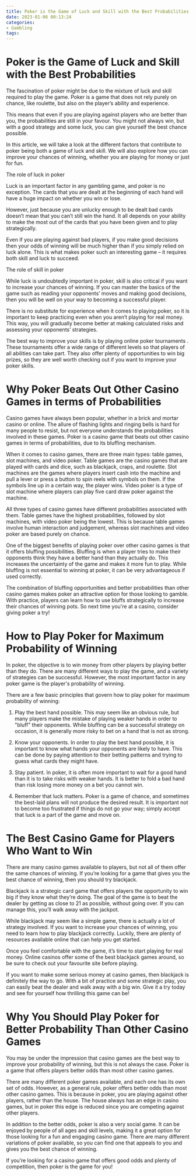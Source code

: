 ```yaml
---
title: Poker is the Game of Luck and Skill with the Best Probabilities
date: 2023-01-06 00:13:24
categories:
- Gambling
tags:
---
```



#  Poker is the Game of Luck and Skill with the Best Probabilities

The fascination of poker might be due to the mixture of luck and skill required to play the game. Poker is a game that does not rely purely on chance, like roulette, but also on the player’s ability and experience.

This means that even if you are playing against players who are better than you, the probabilities are still in your favour. You might not always win, but with a good strategy and some luck, you can give yourself the best chance possible.

In this article, we will take a look at the different factors that contribute to poker being both a game of luck and skill. We will also explore how you can improve your chances of winning, whether you are playing for money or just for fun.

The role of luck in poker

Luck is an important factor in any gambling game, and poker is no exception. The cards that you are dealt at the beginning of each hand will have a huge impact on whether you win or lose.

However, just because you are unlucky enough to be dealt bad cards doesn’t mean that you can’t still win the hand. It all depends on your ability to make the most out of the cards that you have been given and to play strategically.

Even if you are playing against bad players, if you make good decisions then your odds of winning will be much higher than if you simply relied on luck alone. This is what makes poker such an interesting game – it requires both skill and luck to succeed.

The role of skill in poker

While luck is undoubtedly important in poker, skill is also critical if you want to increase your chances of winning. If you can master the basics of the game such as reading your opponents’ moves and making good decisions, then you will be well on your way to becoming a successful player.

There is no substitute for experience when it comes to playing poker, so it is important to keep practicing even when you aren’t playing for real money. This way, you will gradually become better at making calculated risks and assessing your opponents’ strategies.

The best way to improve your skills is by playing online poker tournaments . These tournaments offer a wide range of different levels so that players of all abilities can take part. They also offer plenty of opportunities to win big prizes, so they are well worth checking out if you want to improve your poker skills.

#  Why Poker Beats Out Other Casino Games in terms of Probabilities 
Casino games have always been popular, whether in a brick and mortar casino or online. The allure of flashing lights and ringing bells is hard for many people to resist, but not everyone understands the probabilities involved in these games. Poker is a casino game that beats out other casino games in terms of probabilities, due to its bluffing mechanism.

When it comes to casino games, there are three main types: table games, slot machines, and video poker. Table games are the casino games that are played with cards and dice, such as blackjack, craps, and roulette. Slot machines are the games where players insert cash into the machine and pull a lever or press a button to spin reels with symbols on them. If the symbols line up in a certain way, the player wins. Video poker is a type of slot machine where players can play five card draw poker against the machine.

All three types of casino games have different probabilities associated with them. Table games have the highest probabilities, followed by slot machines, with video poker being the lowest. This is because table games involve human interaction and judgement, whereas slot machines and video poker are based purely on chance.

One of the biggest benefits of playing poker over other casino games is that it offers bluffing possibilities. Bluffing is when a player tries to make their opponents think they have a better hand than they actually do. This increases the uncertainty of the game and makes it more fun to play. While bluffing is not essential to winning at poker, it can be very advantageous if used correctly.

The combination of bluffing opportunities and better probabilities than other casino games makes poker an attractive option for those looking to gamble. With practice, players can learn how to use bluffs strategically to increase their chances of winning pots. So next time you're at a casino, consider giving poker a try!

#  How to Play Poker for Maximum Probability of Winning 

In poker, the objective is to win money from other players by playing better than they do. There are many different ways to play the game, and a variety of strategies can be successful. However, the most important factor in any poker game is the player's probability of winning.

There are a few basic principles that govern how to play poker for maximum probability of winning:

1) Play the best hand possible. This may seem like an obvious rule, but many players make the mistake of playing weaker hands in order to "bluff" their opponents. While bluffing can be a successful strategy on occasion, it is generally more risky to bet on a hand that is not as strong.

2) Know your opponents. In order to play the best hand possible, it is important to know what hands your opponents are likely to have. This can be done by paying attention to their betting patterns and trying to guess what cards they might have.

3) Stay patient. In poker, it is often more important to wait for a good hand than it is to take risks with weaker hands. It is better to fold a bad hand than risk losing more money on a bet you cannot win.

4) Remember that luck matters. Poker is a game of chance, and sometimes the best-laid plans will not produce the desired result. It is important not to become too frustrated if things do not go your way; simply accept that luck is a part of the game and move on.

#  The Best Casino Game for Players Who Want to Win 

There are many casino games available to players, but not all of them offer the same chances of winning. If you’re looking for a game that gives you the best chance of winning, then you should try blackjack.

Blackjack is a strategic card game that offers players the opportunity to win big if they know what they’re doing. The goal of the game is to beat the dealer by getting as close to 21 as possible, without going over. If you can manage this, you’ll walk away with the jackpot.

While blackjack may seem like a simple game, there is actually a lot of strategy involved. If you want to increase your chances of winning, you need to learn how to play blackjack correctly. Luckily, there are plenty of resources available online that can help you get started.

Once you feel comfortable with the game, it’s time to start playing for real money. Online casinos offer some of the best blackjack games around, so be sure to check out your favourite site before playing.

If you want to make some serious money at casino games, then blackjack is definitely the way to go. With a bit of practice and some strategic play, you can easily beat the dealer and walk away with a big win. Give it a try today and see for yourself how thrilling this game can be!

#  Why You Should Play Poker for Better Probability Than Other Casino Games

You may be under the impression that casino games are the best way to improve your probability of winning, but this is not always the case. Poker is a game that offers players better odds than most other casino games.

There are many different poker games available, and each one has its own set of odds. However, as a general rule, poker offers better odds than most other casino games. This is because in poker, you are playing against other players, rather than the house. The house always has an edge in casino games, but in poker this edge is reduced since you are competing against other players.

In addition to the better odds, poker is also a very social game. It can be enjoyed by people of all ages and skill levels, making it a great option for those looking for a fun and engaging casino game. There are many different variations of poker available, so you can find one that appeals to you and gives you the best chance of winning.

If you’re looking for a casino game that offers good odds and plenty of competition, then poker is the game for you!
